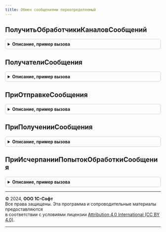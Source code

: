 ```yaml
---
title: Обмен сообщениями переопределяемый
---
```



## ПолучитьОбработчикиКаналовСообщений
<details style="margin: 1em 0; padding: 0.5em; border: 1px solid #ccc; border-radius: 6px;">

<summary style="font-weight: bold; cursor: pointer;">Описание, пример вызова</summary>

```bsl

// Получает список обработчиков сообщений, которые обрабатывает данная информационная система.
// @skip-warning ПустойМетод - переопределяемый метод.
//
// Параметры:
//  Обработчики - ТаблицаЗначений - с колонками:
//    * Канал - Строка - Канал сообщения.
//    * Обработчик - ОбщийМодуль - Обработчик сообщения.
//
Процедура ПолучитьОбработчикиКаналовСообщений(Обработчики) Экспорт
```

Пример вызова
```bsl
ОбменСообщениямиПереопределяемый.ПолучитьОбработчикиКаналовСообщений(Обработчики) 
```
</details>

## ПолучателиСообщения
<details style="margin: 1em 0; padding: 0.5em; border: 1px solid #ccc; border-radius: 6px;">

<summary style="font-weight: bold; cursor: pointer;">Описание, пример вызова</summary>

```bsl

// Обработчик получения динамического списка конечных точек сообщений.
// @skip-warning ПустойМетод - переопределяемый метод.
//
// Параметры:
//  КаналСообщений - Строка - Идентификатор канала сообщений, для которого необходимо определить
//   конечные точки.
//  Получатели - Массив - Массив конечных точек, в которые следует адресовать сообщение,
//                            должен быть заполнен элементами типа ПланОбменаСсылка.ОбменСообщениями.
//                            Этот параметр необходимо определить в теле обработчика.
//
Процедура ПолучателиСообщения(Знач КаналСообщений, Получатели) Экспорт
```

Пример вызова
```bsl
ОбменСообщениямиПереопределяемый.ПолучателиСообщения(КаналСообщений, Получатели) 
```
</details>

## ПриОтправкеСообщения
<details style="margin: 1em 0; padding: 0.5em; border: 1px solid #ccc; border-radius: 6px;">

<summary style="font-weight: bold; cursor: pointer;">Описание, пример вызова</summary>

```bsl

////////////////////////////////////////////////////////////////////////////////
// Обработчики событий отправки и получения сообщений.

// Обработчик события при отправке сообщения.
// Обработчик данного события вызывается перед помещением сообщения в XML-поток.
// Обработчик вызывается для каждого отправляемого сообщения.
// @skip-warning ПустойМетод - переопределяемый метод.
//
// Параметры:
//  КаналСообщений - Строка - Идентификатор канала сообщений, в который отправляется сообщение.
//  ТелоСообщения - Произвольный - Тело отправляемого сообщения. В обработчике события тело сообщения
//                                может быть изменено, например, дополнено информацией.
//
Процедура ПриОтправкеСообщения(КаналСообщений, ТелоСообщения) Экспорт
```

Пример вызова
```bsl
ОбменСообщениямиПереопределяемый.ПриОтправкеСообщения(КаналСообщений, ТелоСообщения) 
```
</details>

## ПриПолученииСообщения
<details style="margin: 1em 0; padding: 0.5em; border: 1px solid #ccc; border-radius: 6px;">

<summary style="font-weight: bold; cursor: pointer;">Описание, пример вызова</summary>

```bsl

// Обработчик события при получении сообщения.
// Обработчик данного события вызывается при получении сообщения из XML-потока.
// Обработчик вызывается для каждого получаемого сообщения.
// @skip-warning ПустойМетод - переопределяемый метод.
//
// Параметры:
//  КаналСообщений - Строка - Идентификатор канала сообщений, из которого получено сообщение.
//  ТелоСообщения - Произвольный - Тело полученного сообщения. В обработчике события тело сообщения
//                                 может быть изменено, например, дополнено информацией.
//
Процедура ПриПолученииСообщения(КаналСообщений, ТелоСообщения) Экспорт
```

Пример вызова
```bsl
ОбменСообщениямиПереопределяемый.ПриПолученииСообщения(КаналСообщений, ТелоСообщения) 
```
</details>

## ПриИсчерпанииПопытокОбработкиСообщения
<details style="margin: 1em 0; padding: 0.5em; border: 1px solid #ccc; border-radius: 6px;">

<summary style="font-weight: bold; cursor: pointer;">Описание, пример вызова</summary>

```bsl

// см. ОбменСообщениямиВнутренний.ПриИсчерпанииПопытокОбработкиСообщения
// @skip-check module-empty-method - особенность реализации.
Процедура ПриИсчерпанииПопытокОбработкиСообщения(КаналСообщений, ТелоСообщения, Отправитель, ПодробноеПредставлениеОшибки) Экспорт
```

Пример вызова
```bsl
ОбменСообщениямиПереопределяемый.ПриИсчерпанииПопытокОбработкиСообщения(КаналСообщений, ТелоСообщения, Отправитель, ПодробноеПредставлениеОшибки) 
```
</details>

---

© 2024, **ООО 1С-Софт**  
Все права защищены. Эта программа и сопроводительные материалы предоставляются  
в соответствии с условиями лицензии [Attribution 4.0 International (CC BY 4.0)](https://creativecommons.org/licenses/by/4.0/legalcode).

---
